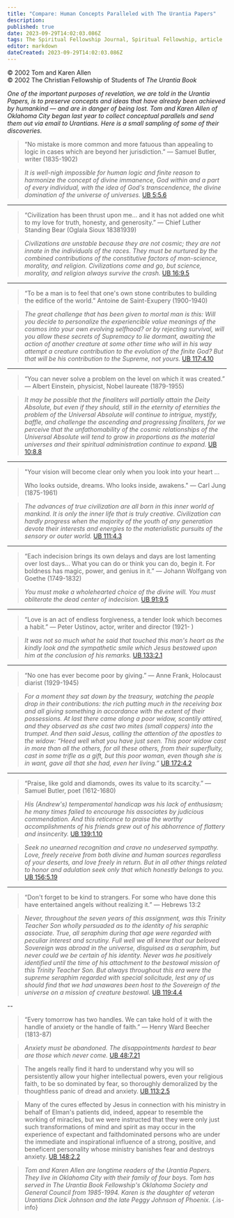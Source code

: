 ```yaml
---
title: "Compare: Human Concepts Paralleled with The Urantia Papers"
description: 
published: true
date: 2023-09-29T14:02:03.086Z
tags: The Spiritual Fellowship Journal, Spiritual Fellowship, article
editor: markdown
dateCreated: 2023-09-29T14:02:03.086Z
---
```


<p class="v-card v-sheet theme--light gray lighten-3 px-2">© 2002 Tom and Karen Allen<br>© 2002 The Christian Fellowship of Students of <i>The Urantia Book</i></p>

_One of the important purposes of revelation, we are told in the Urantia Papers, is to preserve concepts and ideas that have already been achieved by humankind — and are in danger of being lost. Tom and Karen Allen of Oklahoma City began last year to collect conceptual parallels and send them out via email to Urantians. Here is a small sampling of some of their discoveries._

> “No mistake is more common and more fatuous than appealing to logic in cases which are beyond her jurisdiction.”
> — Samuel Butler, writer (1835-1902)

> _It is well-nigh impossible for human logic and finite reason to harmonize the concept of divine immanence, God within and a part of every individual, with the idea of God's transcendence, the divine domination of the universe of universes._ [UB 5:5.6](/en/The_Urantia_Book/5#p5_6)

---

> “Civilization has been thrust upon me... and it has not added one whit to my love for truth, honesty, and generosity.”
> — Chief Luther Standing Bear (Oglala Sioux 18381939)

> _Civilizations are unstable because they are not cosmic; they are not innate in the individuals of the races. They must be nurtured by the combined contributions of the constitutive factors of man-science, morality, and religion. Civilizations come and go, but science, morality, and religion always survive the crash._ [UB 16:9.5](/en/The_Urantia_Book/16#p9_5)

---

> “To be a man is to feel that one's own stone contributes to building the edifice of the world.”
> Antoine de Saint-Exupery (1900-1940)

> _The great challenge that has been given to mortal man is this: Will you decide to personalize the experiencible value meanings of the cosmos into your own evolving selfhood? or by rejecting survival, will you allow these secrets of Supremacy to lie dormant, awaiting the action of another creature at some other time who will in his way attempt a creature contribution to the evolution of the finite God? But that will be his contribution to the Supreme, not yours._ [UB 117:4.10](/en/The_Urantia_Book/117#p4_10)

---

> “You can never solve a problem on the level on which it was created.” 
> — Albert Einstein, physicist, Nobel laureate (1879-1955)

> _It may be possible that the finaliters will partially attain the Deity Absolute, but even if they should, still in the eternity of eternities the problem of the Universal Absolute will continue to intrigue, mystify, baffle, and challenge the ascending and progressing finaliters, for we perceive that the unfathomability of the cosmic relationships of the Universal Absolute will tend to grow in proportions as the material universes and their spiritual administration continue to expand._ [UB 10:8.8](/en/The_Urantia_Book/10#p8_8)

---

> "Your vision will become clear only when you look into your heart ...
>
> Who looks outside, dreams. Who looks inside, awakens." 
> — Carl Jung (1875-1961)

> _The advances of true civilization are all born in this inner world of mankind. It is only the inner life that is truly creative. Civilization can hardly progress when the majority of the youth of any generation devote their interests and energies to the materialistic pursuits of the sensory or outer world._ [UB 111:4.3](/en/The_Urantia_Book/111#p4_3)

---

> “Each indecision brings its own delays and days are lost lamenting over lost days... What you can do or think you can do, begin it. For boldness has magic, power, and genius in it.” 
> — Johann Wolfgang von Goethe (1749-1832)

> _You must make a wholehearted choice of the divine will. You must obliterate the dead center of indecision._ [UB 91:9.5](/en/The_Urantia_Book/91#p9_5)

---

> “Love is an act of endless forgiveness, a tender look which becomes a habit.”
> — Peter Ustinov, actor, writer and director (1921- )

> _It was not so much what he said that touched this man's heart as the kindly look and the sympathetic smile which Jesus bestowed upon him at the conclusion of his remarks._ [UB 133:2.1](/en/The_Urantia_Book/133#p2_1)

---

> “No one has ever become poor by giving.”
> — Anne Frank, Holocaust diarist (1929-1945)

> _For a moment they sat down by the treasury, watching the people drop in their contributions: the rich putting much in the receiving box and all giving something in accordance with the extent of their possessions. At last there came along a poor widow, scantily attired, and they observed as she cast two mites (small coppers) into the trumpet. And then said Jesus, calling the attention of the apostles to the widow: “Heed well what you have just seen. This poor widow cast in more than all the others, for all these others, from their superfluity, cast in some trifle as a gift, but this poor woman, even though she is in want, gave all that she had, even her living.”_ [UB 172:4.2](/en/The_Urantia_Book/172#p4_2)

---

> “Praise, like gold and diamonds, owes its value to its scarcity.” 
> — Samuel Butler, poet (1612-1680)

> _His (Andrew's) temperamental handicap was his lack of enthusiasm; he many times failed to encourage his associates by judicious commendation. And this reticence to praise the worthy accomplishments of his friends grew out of his abhorrence of flattery and insincerity._ [UB 139:1.10](/en/The_Urantia_Book/139#p1_10)

> _Seek no unearned recognition and crave no undeserved sympathy. Love, freely receive from both divine and human sources regardless of your deserts, and love freely in return. But in all other things related to honor and adulation seek only that which honestly belongs to you._ [UB 156:5.19](/en/The_Urantia_Book/156#p5_19)

---

> “Don't forget to be kind to strangers. For some who have done this have entertained angels without realizing it.” 
> — Hebrews 13:2

> _Never, throughout the seven years of this assignment, was this Trinity Teacher Son wholly persuaded as to the identity of his seraphic associate. True, all seraphim during that age were regarded with peculiar interest and scrutiny. Full well we all knew that our beloved Sovereign was abroad in the universe, disguised as a seraphim, but never could we be certain of his identity. Never was he positively identified until the time of his attachment to the bestowal mission of this Trinity Teacher Son. But always throughout this era were the supreme seraphim regarded with special solicitude, lest any of us should find that we had unawares been host to the Sovereign of the universe on a mission of creature bestowal._ [UB 119:4.4](/en/The_Urantia_Book/119#p4_4)

--

> “Every tomorrow has two handles. We can take hold of it with the handle of anxiety or the handle of faith.” 
> — Henry Ward Beecher (1813-87)

> _Anxiety must be abandoned. The disappointments hardest to bear are those which never come._ [UB 48:7.21](/en/The_Urantia_Book/48#p7_21)

> The angels really find it hard to understand why you will so persistently allow your higher intellectual powers, even your religious faith, to be so dominated by fear, so thoroughly demoralized by the thoughtless panic of dread and anxiety. [UB 113:2.5](/en/The_Urantia_Book/113#p2_5)

> Many of the cures effected by Jesus in connection with his ministry in behalf of Elman's patients did, indeed, appear to resemble the working of miracles, but we were instructed that they were only just such transformations of mind and spirit as may occur in the experience of expectant and faithdominated persons who are under the immediate and inspirational influence of a strong, positive, and beneficent personality whose ministry banishes fear and destroys anxiety. [UB 148:2.2](/en/The_Urantia_Book/148#p2_2)

> _Tom and Karen Allen are longtime readers of the Urantia Papers. They live in Oklahoma City with their family of four boys. Tom has served in _The Urantia Book_ Fellowship's Oklahoma Society and General Council from 1985-1994. Karen is the daughter of veteran Urantians Dick Johnson and the late Peggy Johnson of Phoenix._
{.is-info}